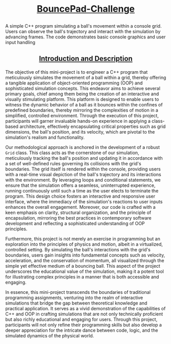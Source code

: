 # <p align="center"><u>BouncePad-Challenge</u></p>
A simple C++ program simulating a ball's movement within a console grid. Users can observe the ball's trajectory and interact with the simulation by advancing frames. The code demonstrates basic console graphics and user input handling

## <p align="center"><u>Introduction and Description</u></p>
The objective of this mini-project is to engineer a C++ program that meticulously simulates the movement of a ball within a grid, thereby offering a tangible application of object-oriented programming (OOP) and sophisticated simulation concepts. This endeavor aims to achieve several primary goals, chief among them being the creation of an interactive and visually stimulating platform. This platform is designed to enable users to witness the dynamic behavior of a ball as it bounces within the confines of predefined boundaries, thereby mirroring the complexities of motion in a simplified, controlled environment. Through the execution of this project, participants will garner invaluable hands-on experience in applying a class-based architecture, effectively encapsulating critical properties such as grid dimensions, the ball's position, and its velocity, which are pivotal to the simulation's realism and functionality.

Our methodological approach is anchored in the development of a robust `Grid` class. This class acts as the cornerstone of our simulation, meticulously tracking the ball's position and updating it in accordance with a set of well-defined rules governing its collisions with the grid's boundaries. The grid itself is rendered within the console, providing users with a real-time visual depiction of the ball's trajectory and its interactions with the environment. By leveraging loops and conditional statements, we ensure that the simulation offers a seamless, uninterrupted experience, running continuously until such a time as the user elects to terminate the program. This design choice fosters an interactive and responsive user interface, where the immediacy of the simulation's reactions to user inputs enhances the overall engagement. Moreover, our code is crafted with a keen emphasis on clarity, structural organization, and the principle of encapsulation, mirroring the best practices in contemporary software development and reflecting a sophisticated understanding of OOP principles.

Furthermore, this project is not merely an exercise in programming but an exploration into the principles of physics and motion, albeit in a virtualized, controlled setting. By simulating the ball's interactions with the grid's boundaries, users gain insights into fundamental concepts such as velocity, acceleration, and the conservation of momentum, all visualized through the simple yet effective medium of a bouncing ball. This aspect of the project underscores the educational value of the simulation, making it a potent tool for illustrating complex principles in a manner that is both accessible and engaging.

In essence, this mini-project transcends the boundaries of traditional programming assignments, venturing into the realm of interactive simulations that bridge the gap between theoretical knowledge and practical application. It serves as a vivid demonstration of the capabilities of C++ and OOP in crafting simulations that are not only technically proficient but also richly educational and engaging for users. Through this project, participants will not only refine their programming skills but also develop a deeper appreciation for the intricate dance between code, logic, and the simulated dynamics of the physical world.
